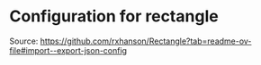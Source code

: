 # Configuration for rectangle

Source:
<https://github.com/rxhanson/Rectangle?tab=readme-ov-file#import--export-json-config>
